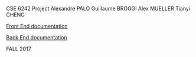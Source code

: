 CSE 6242 Project Alexandre PALO Guillaume BROGGI Alex MUELLER Tianyi CHENG

[Front End documentation](frontEnd/README.md)

[Back End documentation](backEnd/README.md)

FALL 2017
